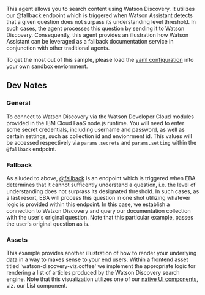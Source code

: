 This agent allows you to search content using Watson Discovery. It utilizes our @fallback endpoint which is triggered when Watson Assistant detects that a given question does not surpass its understanding level threshold. In such cases, the agent processes this question by sending it to Watson Discovery. Consequently, this agent provides an illustration how Watson Assistant can be leveraged as a fallback documentation service in conjunction with other traditional agents.

To get the most out of this sample, please load the [yaml configuration](./WastonDiscovery.yaml) into your own sandbox enviornment.

## Dev Notes

### General

To connect to Watson Discovery via the Watson Developer Cloud modules provided in the IBM Cloud FaaS node.js runtime. You will need to enter some secret credentials, including username and password, as well as certain settings, such as collection id and envionrment id. This values will be accessed respectively via `params.secrets` and `params.setting` within the `@fallback` endpoint.

### Fallback

As alluded to above, [@fallback](../docs/lab/endpoints/Fallback.md) is an endpoint which is triggered when EBA determines that it cannot sufficently understand a question, i.e. the level of understanding does not surprass its designated threshold. In such cases, as a last resort, EBA will process this question in one shot utilizing whatever logic is provided within this endpoint. In this case, we establish a connection to Watson Discovery and query our documentation collection with the user's original question. Note that this particular example, passes the user's original question as is.

### Assets

This example provides another illustration of how to render your underlying data in a way to makes sense to your end users. Within a frontend asset titled 'watson-discovery-viz.coffee' we implement the appropriate logic for rendering a list of articles produced by the Watson Discovery search engine. Note that this visualization utilizes one of our [native UI components](../docs/lab/UIComponents.md), viz. our List component. 
